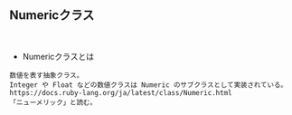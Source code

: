 ## Numericクラス  
<br>

- Numericクラスとは  
```
数値を表す抽象クラス。
Integer や Float などの数値クラスは Numeric のサブクラスとして実装されている。
https://docs.ruby-lang.org/ja/latest/class/Numeric.html
「ニューメリック」と読む。
```